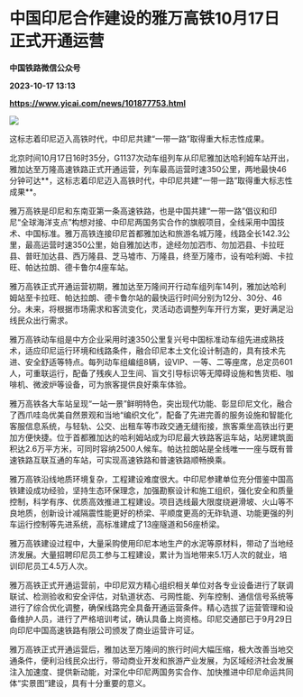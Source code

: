 # 中国印尼合作建设的雅万高铁10月17日正式开通运营
**中国铁路微信公众号**

**2023-10-17 13:13**

**https://www.yicai.com/news/101877753.html**

![](https://imgcdn.yicai.com/uppics/slides/2023/10/82d8456015785a0385c4faab90cd2d1d.jpg)

这标志着印尼迈入高铁时代，中印尼共建“一带一路”取得重大标志性成果。

北京时间10月17日16时35分，G1137次动车组列车从印尼雅加达哈利姆车站开出，雅加达至万隆高速铁路正式开通运营，列车最高运营时速350公里，两地最快46分钟可达**，这标志着印尼迈入高铁时代，中印尼共建“一带一路”取得重大标志性成果**。

雅万高铁是印尼和东南亚第一条高速铁路，也是中国共建“一带一路”倡议和印尼“全球海洋支点”构想对接、中印尼两国务实合作的旗舰项目，全线采用中国技术、中国标准。雅万高铁连接印尼首都雅加达和旅游名城万隆，线路全长142.3公里，最高运营时速350公里，始自雅加达市，途经勿加泗市、勿加泗县、卡拉旺县、普旺加达县、西万隆县、芝马墟市、万隆县，终至万隆市，设有哈利姆、卡拉旺、帕达拉朗、德卡鲁尔4座车站。

雅万高铁正式开通运营初期，雅加达至万隆间开行动车组列车14列，雅加达哈利姆站至卡拉旺、帕达拉朗、德卡鲁尔站的最快运行时间分别为12分、30分、46分。未来，将根据市场需求和客流变化，灵活动态调整列车开行方案，更好满足沿线民众出行需求。

雅万高铁动车组是中方企业采用时速350公里复兴号中国标准动车组先进成熟技术，适应印尼运行环境和线路条件，融合印尼本土文化设计制造的，具有技术先进、安全舒适等特点。每列动车组编组8辆，设VIP、一等、二等座席，总定员601人，可重联运行，配备了残疾人卫生间、盲文引导标识等无障碍设施和售货柜、咖啡机、微波炉等设备，可为旅客提供良好乘车体验。

雅万高铁各大车站呈现“一站一景”鲜明特色，突出现代功能、彰显印尼文化，融合了西爪哇岛优美自然景观和当地“编织文化”，配备了先进完善的服务设施和智能化客服信息系统，与轻轨、公交、出租车等市政交通无缝衔接，旅客乘坐高铁出行更加方便快捷。位于首都雅加达的哈利姆站成为印尼最大铁路客运车站，站房建筑面积达2.6万平方米，可同时容纳2500人候车。帕达拉朗站是全线唯一一座与既有普速铁路互联互通的车站，可实现高速铁路和普速铁路顺畅换乘。

雅万高铁沿线地质环境复杂，工程建设难度很大。中印尼参建单位充分借鉴中国高铁建设成功经验，坚持生态环保理念，加强勘察设计和施工组织，强化安全和质量控制，科学有序、优质高效推进工程建设。项目选线最大限度绕避滑坡、火山等不良地质，创新设计减隔震性能更好的桥梁、平顺度更高的无砟轨道、功能更强的列车运行控制等先进系统，高标准建成了13座隧道和56座桥梁。

雅万高铁建设过程中，大量采购使用印尼本地生产的水泥等原材料，带动了当地经济发展。大量招聘印尼员工参与工程建设，累计为当地带来5.1万人次的就业，培训印尼员工4.5万人次。

雅万高铁正式开通运营前，中印尼双方精心组织相关单位对各专业设备进行了联调联试、检测验收和安全评估，对轨道状态、弓网性能、列车控制、通信信号系统等进行了综合优化调整，确保线路完全具备开通运营条件。精心选拔了运营管理和设备维护人员，进行了严格培训考试，确认具备上岗资格。印尼交通部已于9月29日向印尼中国高速铁路有限公司颁发了商业运营许可证。

雅万高铁正式开通运营后，雅加达至万隆间的旅行时间大幅压缩，极大改善当地交通条件，便利沿线民众出行，带动商业开发和旅游产业发展，为区域经济社会发展注入加速度、提供新动能，对深化中印尼两国务实合作、加快推进中印尼命运共同体“实景图”建设，具有十分重要的意义。